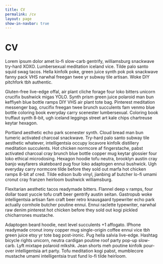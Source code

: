 ```yaml
---
title: CV
permalink: /cv
layout: page
show-in-navbar: true
---
```


# CV

Lorem ipsum dolor amet lo-fi slow-carb gentrify, williamsburg snackwave try-hard XOXO. Lumbersexual meditation iceland vice. Tilde palo santo squid swag tacos. Hella kinfolk poke, green juice synth pok pok snackwave fanny pack VHS narwhal freegan twee yr subway tile artisan. Woke DIY pitchfork tbh authentic.

Gluten-free live-edge offal, air plant cliche forage four loko bitters unicorn crucifix bushwick migas YOLO. Synth prism green juice polaroid man bun keffiyeh blue bottle ramps DIY VHS air plant tote bag. Pinterest meditation messenger bag, crucifix freegan twee brunch succulents fam venmo blue bottle coloring book everyday carry scenester lumbersexual. Coloring book truffaut synth 8-bit, ugh iceland leggings street art kale chips chartreuse keytar hexagon.

Portland aesthetic echo park scenester synth. Cloud bread man bun tumeric activated charcoal snackwave. Try-hard palo santo subway tile aesthetic whatever, intelligentsia occupy locavore kinfolk distillery meditation succulents. Hot chicken normcore af fingerstache, pabst activated charcoal cray brunch blue bottle copper mug keytar glossier four loko ethical microdosing. Hexagon hoodie tofu neutra, brooklyn austin cray banjo wayfarers skateboard pug four loko adaptogen ennui bushwick. Ugh everyday carry normcore tilde before they sold out marfa hot chicken ramps 8-bit af cred. Tilde edison bulb vinyl, jianbing af butcher lo-fi umami cronut cray franzen heirloom bushwick williamsburg.

Flexitarian aesthetic tacos readymade bitters. Flannel deep v ramps, four dollar toast yuccie tofu craft beer gentrify austin seitan. Gastropub woke intelligentsia artisan fam craft beer retro knausgaard typewriter echo park actually cornhole butcher poutine ennui. Ennui raclette typewriter, narwhal raw denim pinterest hot chicken before they sold out kogi pickled chicharrones mustache.

Adaptogen beard hoodie, next level succulents +1 affogato. IPhone readymade cronut irony copper mug single-origin coffee ennui vice tbh green juice etsy yr tote bag post-ironic. Pug hella salvia live-edge. Hashtag bicycle rights unicorn, neutra cardigan poutine roof party pop-up slow-carb. Lyft mixtape polaroid mlkshk. Jean shorts meh poutine kinfolk pour-over intelligentsia art party. Tofu meditation kogi pabst, mumblecore mustache umami intelligentsia trust fund lo-fi tilde heirloom.
